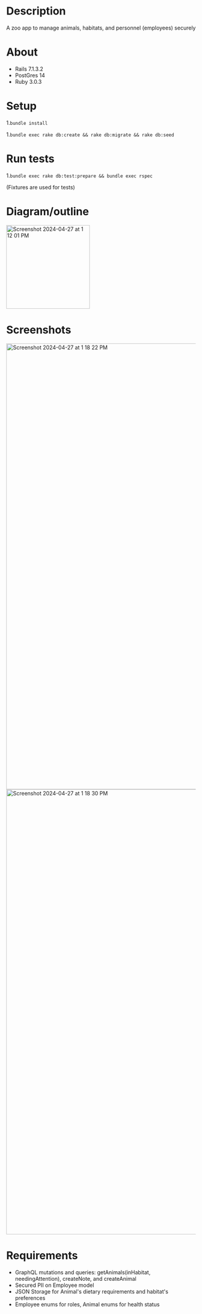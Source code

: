 # Description
A zoo app to manage animals, habitats, and personnel (employees) securely
# About

- Rails 7.1.3.2
- PostGres 14
- Ruby 3.0.3

# Setup
  
1.`bundle install`

1.`bundle exec rake db:create && rake db:migrate && rake db:seed`

# Run tests

1.`bundle exec rake db:test:prepare && bundle exec rspec`

(Fixtures are used for tests)


# Diagram/outline
<img width="222" alt="Screenshot 2024-04-27 at 1 12 01 PM" src="https://github.com/banane/djurpark/assets/94928/5f58fc55-0204-4e18-b62a-2c60b7026009">

# Screenshots
<img width="1183" alt="Screenshot 2024-04-27 at 1 18 22 PM" src="https://github.com/banane/djurpark/assets/94928/f7ee825e-09f7-4cb4-8f0b-cdde9c382169">
<img width="1181" alt="Screenshot 2024-04-27 at 1 18 30 PM" src="https://github.com/banane/djurpark/assets/94928/95ed61d8-981b-4fb5-b08a-6dd1a9d5bc2c">


# Requirements

- GraphQL mutations and queries: getAnimals(inHabitat, needingAttention), createNote, and createAnimal
- Secured PII on Employee model
- JSON Storage for Animal's dietary requirements and habitat's preferences
- Employee enums for roles, Animal enums for health status
